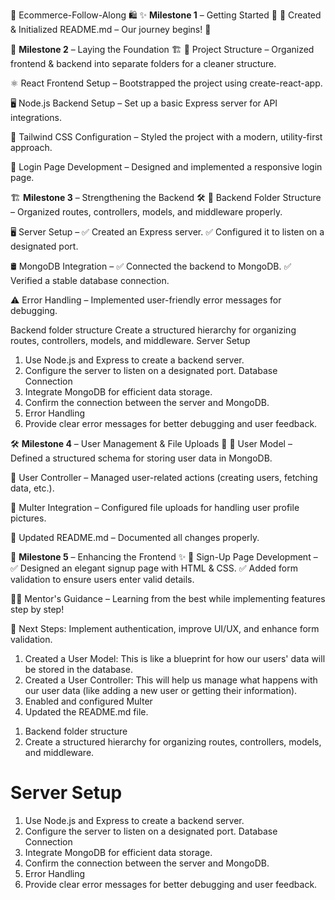 🚀 Ecommerce-Follow-Along 🛍️
✨ **Milestone 1** – Getting Started 🎯
📜 Created & Initialized README.md – Our journey begins! 🏁

🎨 **Milestone 2** – Laying the Foundation 🏗️
📂 Project Structure – Organized frontend & backend into separate folders for a cleaner structure.

⚛️ React Frontend Setup – Bootstrapped the project using create-react-app.

🖥️ Node.js Backend Setup – Set up a basic Express server for API integrations.

🎨 Tailwind CSS Configuration – Styled the project with a modern, utility-first approach.

🔑 Login Page Development – Designed and implemented a responsive login page.

🏗️ **Milestone 3** – Strengthening the Backend 🛠️
📂 Backend Folder Structure – Organized routes, controllers, models, and middleware properly.

🖥️ Server Setup –
✅ Created an Express server.
✅ Configured it to listen on a designated port.

🛢️ MongoDB Integration –
✅ Connected the backend to MongoDB.
✅ Verified a stable database connection.

 
⚠️ Error Handling – Implemented user-friendly error messages for debugging.
 

Backend folder structure
Create a structured hierarchy for organizing routes, controllers, models, and middleware.
Server Setup
1. Use Node.js and Express to create a backend server.
2. Configure the server to listen on a designated port. Database Connection
3. Integrate MongoDB for efficient data storage.
4. Confirm the connection between the server and MongoDB.
5. Error Handling
6. Provide clear error messages for better debugging and user feedback.
 

🛠️ **Milestone 4** – User Management & File Uploads 📂
👤 User Model – Defined a structured schema for storing user data in MongoDB.
 
📢 User Controller – Managed user-related actions (creating users, fetching data, etc.).

📸 Multer Integration – Configured file uploads for handling user profile pictures.

📝 Updated README.md – Documented all changes properly.

🎨 **Milestone 5** – Enhancing the Frontend ✨
📌 Sign-Up Page Development –
✅ Designed an elegant signup page with HTML & CSS.
✅ Added form validation to ensure users enter valid details.

👨‍🏫 Mentor's Guidance – Learning from the best while implementing features step by step!

🎯 Next Steps: Implement authentication, improve UI/UX, and enhance form validation.
 
1. Created a User Model: This is like a blueprint for how our users' data will be stored in the database.
2. Created a User Controller: This will help us manage what happens with our user data (like adding a new user or getting their information).
3. Enabled and configured Multer
4. Updated the README.md file.
 
1) Backend folder structure
2) Create a structured hierarchy for organizing routes, controllers, models, and middleware.

# Server Setup

1) Use Node.js and Express to create a backend server.
2) Configure the server to listen on a designated port. Database Connection
3) Integrate MongoDB for efficient data storage.
4) Confirm the connection between the server and MongoDB.
5) Error Handling
6) Provide clear error messages for better debugging and user feedback.
 
